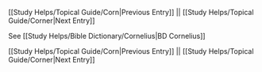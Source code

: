 [[Study Helps/Topical Guide/Corn|Previous Entry]]  ||  [[Study Helps/Topical Guide/Corner|Next Entry]]

 See [[Study Helps/Bible Dictionary/Cornelius|BD Cornelius]]

[[Study Helps/Topical Guide/Corn|Previous Entry]]  ||  [[Study Helps/Topical Guide/Corner|Next Entry]]